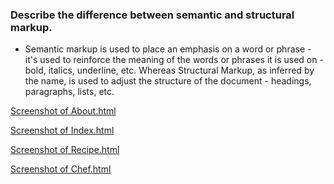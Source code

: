 ### Describe the difference between semantic and structural markup.
- Semantic markup is used to place an emphasis on a word or phrase - it's used to reinforce the meaning of the words or phrases it is used on - bold, italics, underline, etc. Whereas Structural Markup, as inferred by the name, is used to adjust the structure of the document - headings, paragraphs, lists, etc.

[Screenshot of About.html](!/images.about.html.jpg)

[Screenshot of Index.html](!/images.index.html.jpg)

[Screenshot of Recipe.html](!/images.recipe.html.jpg)

[Screenshot of Chef.html](!/images.chef.jpg)
